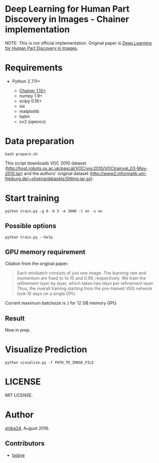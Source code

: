 # Deep Learning for Human Part Discovery in Images - Chainer implementation

NOTE: This is not official implementation. Original paper is [Deep Learning for Human Part Discovery in Images](http://lmb.informatik.uni-freiburg.de/Publications/2016/OB16a/oliveira16icra.pdf).

# Requirements

- Python 2.7.11+

  - [Chainer 1.10+](https://github.com/pfnet/chainer)
  - numpy 1.9+
  - scipy 0.16+
  - six
  - matplotlib
  - tqdm
  - cv2 (opencv)


# Data preparation

```
bash prepare.sh
```

This script downloads VOC 2010 dataset (<http://host.robots.ox.ac.uk/pascal/VOC/voc2010/VOCtrainval_03-May-2010.tar>) and the authors' original dataset (<http://www2.informatik.uni-freiburg.de/~oliveira/datasets/Sitting.tar.gz>).


# Start training

```
python train.py -g 0 -b 5 -e 3000 -l on -s on
```

## Possible options

```
python train.py --help
```


## GPU memory requirement

Citation from the original paper:

> Each minibatch consists of just one image. The learning rate and momentum are fixed to 1e 10 and 0.99, respectively. We train the   refinement layer by layer, which takes two days per refinement layer. Thus, the overall training starting from the pre-trained VGG network took 10 days on a single GPU.

Current maximum batchsize is ```3``` for 12 GB memory GPU.

## Result

Now in prep.

# Visualize Prediction

```
python visualize.py -f PATH_TO_IMAGE_FILE
```

# LICENSE

MIT LICENSE.

# Author

[shiba24](https://github.com/shiba24/), August 2016.

## Contributors

- [bobye](https://github.com/bobye)
